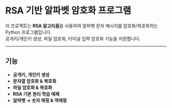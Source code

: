 # RSA 기반 알파벳 암호화 프로그램

이 프로젝트는 **RSA 알고리즘**을 사용하여 알파벳 문자 메시지를 암호화/복호화하는 Python 프로그램입니다.  
공개키/개인키 생성, 파일 암호화, 터미널 입력 암호화 기능을 지원합니다.

---

## 기능
- **공개키, 개인키 생성**
- **문자열 암호화 & 복호화**
- **파일 암호화 & 복호화**
- **RSA 기본 원리 학습 예제**
- **알파벳 → 숫자 매핑 & 역매핑**
